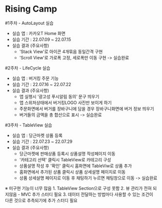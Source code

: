 # Rising Camp

#1주차 - AutoLayout 실습
  * 실습 앱 : 카카오T Home 화면
  * 실습 기간 : 22.07.09 ~ 22.07.15
  * 실습 결과 (주요사항)
    - 'Stack View'로 아이콘 4개묶음 동일간격 구현
    - 'Scroll View'로 가로폭 고정, 세로폭만 이동 구현
      -> 실습완료
      
#2주차 - LifeCycle 실습
  * 실습 앱 : 버거킹 주문 기능
  * 실습 기간 : 22.07.16 ~ 22.07.22
  * 실습 결과 (주요사항)
    - 앱 실행시 ‘광고성 푸시알림 동의’ 문구 띄우기
    - 앱 스위처상태에서 버거킹LOGO 사진만 보이게 하기
    - 주문화면에서 버거를 장바구니에 담을 경우 장바구니화면에 버거 정보 띄우기
    - 버거들의 금액을 총 합산으로 표시
      -> 실습완료
      
#3주차 - TableView 실습
  * 실습 앱 : 당근마켓 상품 등록
  * 실습 기간 : 22.07.23 ~ 22.07.29
  * 실습 결과 (주요사항)
    - 당근마켓에 판매상품 등록시 상품설명 작성페이지 이동
    - '카테고리 선택' 클릭시 TableView로 카테고리 구성
    - 상품설명 작성 후 '확인' 클릭시 홈화면에 TableViw로 상품 추가
    - 홈화면에서 추가된 상품 클릭시 상품 상세설명 페이지로 이동
    - 상품 상세설명 페이지로 이동 후 채팅하기 누르면 채팅창으로 이동
      -> 실습완료
      
   ※ 미구현 기능이 너무 많음
      1. TableView Section으로 구성 못함
      2. 뷰 관리가 전혀 되지않음 - MVC 추가 스터디 필요
      3. 데이터 전달하는 방법마다 사용할 수 있는 조건이 다른 것으로 추측되기에 추가 스터디 필요
